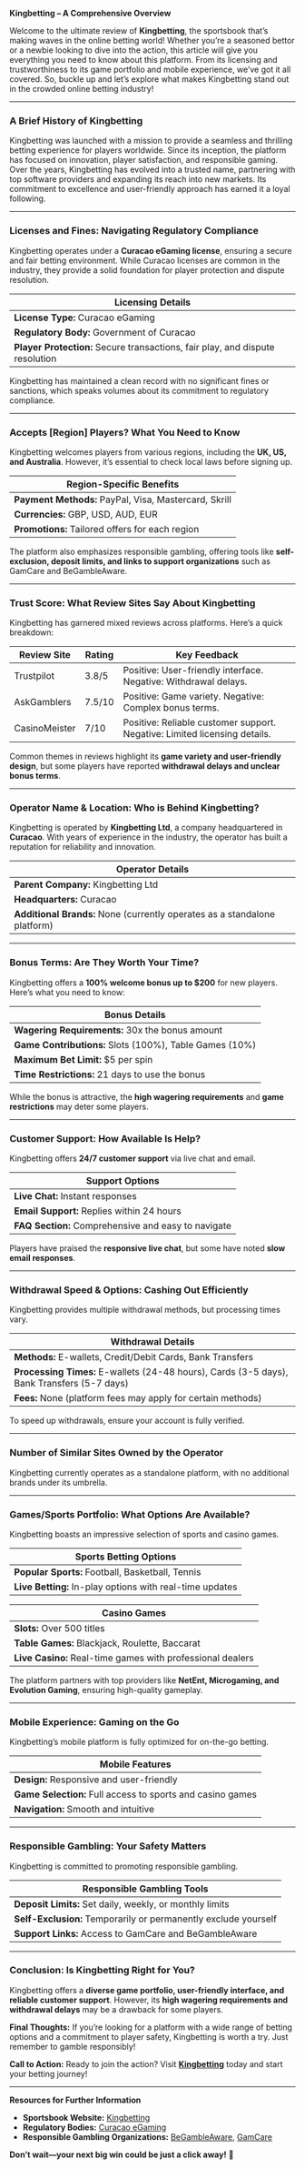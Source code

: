 **Kingbetting – A Comprehensive Overview**  

Welcome to the ultimate review of **Kingbetting**, the sportsbook that’s making waves in the online betting world! Whether you’re a seasoned bettor or a newbie looking to dive into the action, this article will give you everything you need to know about this platform. From its licensing and trustworthiness to its game portfolio and mobile experience, we’ve got it all covered. So, buckle up and let’s explore what makes Kingbetting stand out in the crowded online betting industry!  

---

### **A Brief History of Kingbetting**  
Kingbetting was launched with a mission to provide a seamless and thrilling betting experience for players worldwide. Since its inception, the platform has focused on innovation, player satisfaction, and responsible gaming. Over the years, Kingbetting has evolved into a trusted name, partnering with top software providers and expanding its reach into new markets. Its commitment to excellence and user-friendly approach has earned it a loyal following.  

---

### **Licenses and Fines: Navigating Regulatory Compliance**  
Kingbetting operates under a **Curacao eGaming license**, ensuring a secure and fair betting environment. While Curacao licenses are common in the industry, they provide a solid foundation for player protection and dispute resolution.  

| **Licensing Details** |  
|-----------------------|  
| **License Type:** Curacao eGaming |  
| **Regulatory Body:** Government of Curacao |  
| **Player Protection:** Secure transactions, fair play, and dispute resolution |  

Kingbetting has maintained a clean record with no significant fines or sanctions, which speaks volumes about its commitment to regulatory compliance.  

---

### **Accepts [Region] Players? What You Need to Know**  
Kingbetting welcomes players from various regions, including the **UK, US, and Australia**. However, it’s essential to check local laws before signing up.  

| **Region-Specific Benefits** |  
|-----------------------------|  
| **Payment Methods:** PayPal, Visa, Mastercard, Skrill |  
| **Currencies:** GBP, USD, AUD, EUR |  
| **Promotions:** Tailored offers for each region |  

The platform also emphasizes responsible gambling, offering tools like **self-exclusion, deposit limits, and links to support organizations** such as GamCare and BeGambleAware.  

---

### **Trust Score: What Review Sites Say About Kingbetting**  
Kingbetting has garnered mixed reviews across platforms. Here’s a quick breakdown:  

| **Review Site** | **Rating** | **Key Feedback** |  
|-----------------|------------|------------------|  
| Trustpilot | 3.8/5 | Positive: User-friendly interface. Negative: Withdrawal delays. |  
| AskGamblers | 7.5/10 | Positive: Game variety. Negative: Complex bonus terms. |  
| CasinoMeister | 7/10 | Positive: Reliable customer support. Negative: Limited licensing details. |  

Common themes in reviews highlight its **game variety and user-friendly design**, but some players have reported **withdrawal delays and unclear bonus terms**.  

---

### **Operator Name & Location: Who is Behind Kingbetting?**  
Kingbetting is operated by **Kingbetting Ltd**, a company headquartered in **Curacao**. With years of experience in the industry, the operator has built a reputation for reliability and innovation.  

| **Operator Details** |  
|----------------------|  
| **Parent Company:** Kingbetting Ltd |  
| **Headquarters:** Curacao |  
| **Additional Brands:** None (currently operates as a standalone platform) |  

---

### **Bonus Terms: Are They Worth Your Time?**  
Kingbetting offers a **100% welcome bonus up to $200** for new players. Here’s what you need to know:  

| **Bonus Details** |  
|-------------------|  
| **Wagering Requirements:** 30x the bonus amount |  
| **Game Contributions:** Slots (100%), Table Games (10%) |  
| **Maximum Bet Limit:** $5 per spin |  
| **Time Restrictions:** 21 days to use the bonus |  

While the bonus is attractive, the **high wagering requirements** and **game restrictions** may deter some players.  

---

### **Customer Support: How Available Is Help?**  
Kingbetting offers **24/7 customer support** via live chat and email.  

| **Support Options** |  
|---------------------|  
| **Live Chat:** Instant responses |  
| **Email Support:** Replies within 24 hours |  
| **FAQ Section:** Comprehensive and easy to navigate |  

Players have praised the **responsive live chat**, but some have noted **slow email responses**.  

---

### **Withdrawal Speed & Options: Cashing Out Efficiently**  
Kingbetting provides multiple withdrawal methods, but processing times vary.  

| **Withdrawal Details** |  
|------------------------|  
| **Methods:** E-wallets, Credit/Debit Cards, Bank Transfers |  
| **Processing Times:** E-wallets (24-48 hours), Cards (3-5 days), Bank Transfers (5-7 days) |  
| **Fees:** None (platform fees may apply for certain methods) |  

To speed up withdrawals, ensure your account is fully verified.  

---

### **Number of Similar Sites Owned by the Operator**  
Kingbetting currently operates as a standalone platform, with no additional brands under its umbrella.  

---

### **Games/Sports Portfolio: What Options Are Available?**  
Kingbetting boasts an impressive selection of sports and casino games.  

| **Sports Betting Options** |  
|---------------------------|  
| **Popular Sports:** Football, Basketball, Tennis |  
| **Live Betting:** In-play options with real-time updates |  

| **Casino Games** |  
|------------------|  
| **Slots:** Over 500 titles |  
| **Table Games:** Blackjack, Roulette, Baccarat |  
| **Live Casino:** Real-time games with professional dealers |  

The platform partners with top providers like **NetEnt, Microgaming, and Evolution Gaming**, ensuring high-quality gameplay.  

---

### **Mobile Experience: Gaming on the Go**  
Kingbetting’s mobile platform is fully optimized for on-the-go betting.  

| **Mobile Features** |  
|---------------------|  
| **Design:** Responsive and user-friendly |  
| **Game Selection:** Full access to sports and casino games |  
| **Navigation:** Smooth and intuitive |  

---

### **Responsible Gambling: Your Safety Matters**  
Kingbetting is committed to promoting responsible gambling.  

| **Responsible Gambling Tools** |  
|-------------------------------|  
| **Deposit Limits:** Set daily, weekly, or monthly limits |  
| **Self-Exclusion:** Temporarily or permanently exclude yourself |  
| **Support Links:** Access to GamCare and BeGambleAware |  

---

### **Conclusion: Is Kingbetting Right for You?**  
Kingbetting offers a **diverse game portfolio, user-friendly interface, and reliable customer support**. However, its **high wagering requirements and withdrawal delays** may be a drawback for some players.  

**Final Thoughts:** If you’re looking for a platform with a wide range of betting options and a commitment to player safety, Kingbetting is worth a try. Just remember to gamble responsibly!  

**Call to Action:** Ready to join the action? Visit **[Kingbetting](https://m.471kingbetting.com)** today and start your betting journey!  

---

**Resources for Further Information**  
- **Sportsbook Website:** [Kingbetting](https://m.471kingbetting.com)  
- **Regulatory Bodies:** [Curacao eGaming](https://www.curacao-egaming.com)  
- **Responsible Gambling Organizations:** [BeGambleAware](https://www.begambleaware.org), [GamCare](https://www.gamcare.org.uk)  

**Don’t wait—your next big win could be just a click away!** 🎉